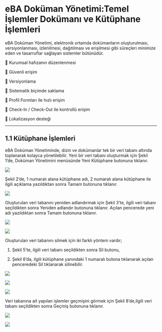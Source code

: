 # eBA Doküman Yönetimi:Temel İşlemler Dokümanı ve Kütüphane İşlemleri

eBA Doküman Yönetimi, elektronik ortamda dokümanların oluşturulması, versiyonlanması, izlenilmesi, dağıtılması ve erişilmesi gibi süreçleri minimize eden ve tasarruflar sağlayan sistemler bütünüdür.

	Kurumsal hafızanın düzenlenmesi

	Güvenli erişim

	Versiyonlama

	Sistematik biçimde saklama

	Profil Formları ile hızlı erişim

	Check-In / Check-Out ile kontrollü erişim


	Lokalizasyon desteği

___

##  1.1	Kütüphane İşlemleri

eBA Doküman Yönetiminde, dizin ve dokümanlar tek bir veri tabanı altında toplanarak kolayca
yönetilebilir. Yeni bir veri tabanı oluşturmak için Şekil 1’de, Doküman Yönetimini menüsünde Yeni Kütüphane butonuna tıklanır.


![](https://docsbimser.blob.core.windows.net/imagecontainer/Şekil%201-c960c6a3-3dcd-4761-a601-446b8288363d.png)

Şekil 2’de, 1 numaralı alana kütüphane adı, 2 numaralı alana kütüphane ile ilgili açıklama yazıldıktan sonra
Tamam butonuna tıklanır.


![](https://docsbimser.blob.core.windows.net/imagecontainer/Şekil%202-43404cd7-f2c6-474e-b7f8-80b1f4e0f5a9.png)

Oluşturulan veri tabanını yeniden adlandırmak için Şekil 3’te, ilgili veri tabanı seçildikten sonra Yeniden
adlandır butonuna tıklanır. Açılan pencerede yeni adı yazıldıktan sonra Tamam butonuna tıklanır.


![](https://docsbimser.blob.core.windows.net/imagecontainer/Şekil%203-14f70631-9f91-48c2-b48c-a3b79002fda5.png)

![](https://docsbimser.blob.core.windows.net/imagecontainer/Şekil%204-9894b92c-c0dd-48df-a493-5fa437d297bc.png)

Oluşturulan veri tabanını silmek için iki farklı yöntem vardır;

1.	Şekil 5’te, ilgili veri tabanı seçildikten sonra Sil butonu,

2.	Şekil 6’da, ilgili kütüphane yanındaki 1 numaralı butona tıklanarak açılan penceredeki Sil tıklanarak
silinebilir.


![](https://docsbimser.blob.core.windows.net/imagecontainer/Şekil%205-4a4cee57-f018-4125-bdae-e8c489926a46.png)

![](https://docsbimser.blob.core.windows.net/imagecontainer/Şekil%206-8417e6a1-2600-4770-a36d-16285950e75a.png)

![](https://docsbimser.blob.core.windows.net/imagecontainer/Şekil%207-a655f8b2-a596-4f70-9e5d-09e18ff80b43.png)

Veri tabanına ait yapılan işlemler geçmişini görmek için Şekil 8’de,ilgili veri tabanı seçildikten sonra Geçmiş butonuna tıklanır.

![](https://docsbimser.blob.core.windows.net/imagecontainer/Şekil%208-1c91f865-b6cc-41e7-a61c-02fabe6f6292.png)

![](https://docsbimser.blob.core.windows.net/imagecontainer/Şekil%209-a289b8ae-2761-4af0-8284-a5396bd77437.png)